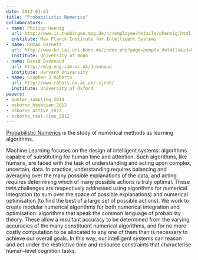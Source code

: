 ```yaml
---
date: 2012-01-01
title: "Probabilistic Numerics"
collaborators:
- name: Philipp Hennig
  url: http://www.is.tuebingen.mpg.de/nc/employee/details/phennig.html
  institute: Max Planck Institute for Intelligent Systems
- name: Roman Garnett
  url: http://www-kd.iai.uni-bonn.de/index.php?page=people_details&id=60
  institute: University of Bonn
- name: David Duvenaud
  url: http://mlg.eng.cam.ac.uk/duvenaud
  institute: Harvard University
- name: Stephen J Roberts
  url: http://www.robots.ox.ac.uk/~sjrob/
  institute: University of Oxford
papers:
- gunter_sampling_2014
- osborne_bayesian_2012
- osborne_active_2012
- osborne_real-time_2012
---
```


[Probabilistic Numerics](http://www.probabilistic-numerics.org) is the study of numerical methods as learning algorithms.

Machine Learning focuses on the design of intelligent systems: algorithms capable of substituting for human time and attention. Such algorithms, like humans, are faced with the task of understanding and acting upon complex, uncertain, data. In practice, understanding requires balancing and averaging over the many possible explanations of the data, and acting requires determining which of many possible actions is truly optimal. These twin challenges are respectively addressed using algorithms for numerical integration (to sum over the space of possible explanations) and numerical optimisation (to find the best of a large set of possible actions). We work to create modular numerical algorithms for both numerical integration and optimisation: algorithms that speak the common language of probability theory. These allow a resultant accuracy to be determined from the varying accuracies of the many constituent numerical algorithms, and for no more costly computation to be allocated to any one of them than is necessary to achieve our overall goals. In this way, our intelligent systems can reason and act under the restrictive time and resource constraints that characterise human-level cognition tasks.
